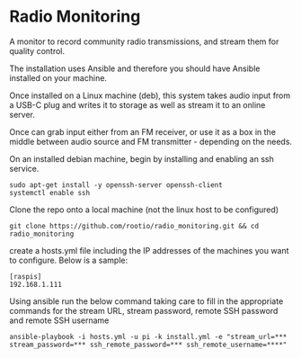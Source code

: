 # Radio Monitoring
A monitor to record community radio transmissions, and stream them for quality control.

The installation uses Ansible and therefore you should have Ansible installed on your machine. 

Once installed on a Linux machine (deb), this system takes audio input from a USB-C plug and writes it to storage as well as stream it to an online server. 

Once can grab input either from an FM receiver, or use it as a box in the middle between audio source and FM transmitter - depending on the needs. 

On an installed debian machine, begin by installing and enabling an ssh service. 

```
sudo apt-get install -y openssh-server openssh-client
systemctl enable ssh
```

Clone the repo onto a local machine (not the linux host to be configured)

```
git clone https://github.com/rootio/radio_monitoring.git && cd radio_monitoring
```

create a hosts.yml file including the IP addresses of the machines you want to configure. Below is a sample:

```
[raspis]
192.168.1.111
```

Using ansible run the below command taking care to fill in the appropriate commands for the stream URL, stream password, remote SSH password and remote SSH username

```
ansible-playbook -i hosts.yml -u pi -k install.yml -e "stream_url=*** stream_password=*** ssh_remote_password=*** ssh_remote_username=****"
```
